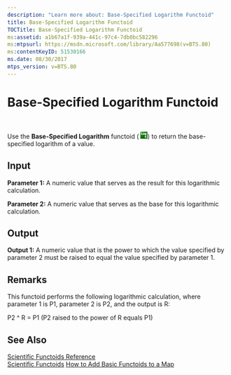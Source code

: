 ```yaml
---
description: "Learn more about: Base-Specified Logarithm Functoid"
title: Base-Specified Logarithm Functoid
TOCTitle: Base-Specified Logarithm Functoid
ms:assetid: a1b67a1f-939a-441c-97c4-7db0bc582296
ms:mtpsurl: https://msdn.microsoft.com/library/Aa577698(v=BTS.80)
ms:contentKeyID: 51530166
ms.date: 08/30/2017
mtps_version: v=BTS.80
---
```


# Base-Specified Logarithm Functoid

 

Use the **Base-Specified Logarithm** functoid ( ![](images/Aa577698.d6097cf2-19c9-47e6-bf1a-a111e1f43d6d(BTS.80).jpeg)) to return the base-specified logarithm of a value.

## Input

**Parameter 1:** A numeric value that serves as the result for this logarithmic calculation.

**Parameter 2:** A numeric value that serves as the base for this logarithmic calculation.

## Output

**Output 1:** A numeric value that is the power to which the value specified by parameter 2 must be raised to equal the value specified by parameter 1.

## Remarks

This functoid performs the following logarithmic calculation, where parameter 1 is P1, parameter 2 is P2, and the output is R:

P2 ^ R = P1 (P2 raised to the power of R equals P1)

## See Also

[Scientific Functoids Reference](scientific-functoids-reference.md)  
[Scientific Functoids](https://msdn.microsoft.com/library/aa546775\(v=bts.80\))  
[How to Add Basic Functoids to a Map](https://msdn.microsoft.com/library/aa560635\(v=bts.80\))

